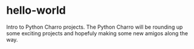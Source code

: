 # hello-world
Intro to Python Charro projects. 
The Python Charro will be rounding up some exciting projects and hopefuly making some new amigos along the way.
